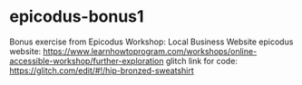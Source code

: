 # epicodus-bonus1
Bonus exercise from Epicodus Workshop: Local Business Website
epicodus website: https://www.learnhowtoprogram.com/workshops/online-accessible-workshop/further-exploration
glitch link for code: https://glitch.com/edit/#!/hip-bronzed-sweatshirt
